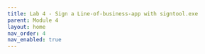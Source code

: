 ```yaml
---
title: Lab 4 - Sign a Line-of-business-app with signtool.exe
parent: Module 4
layout: home
nav_order: 4
nav_enabled: true
---
```


